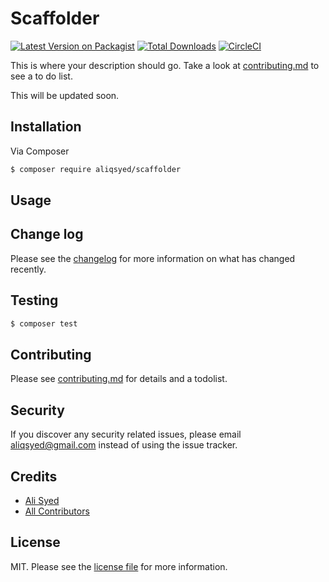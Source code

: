 # Scaffolder

[![Latest Version on Packagist][ico-version]][link-packagist]
[![Total Downloads][ico-downloads]][link-downloads]
[![CircleCI](https://img.shields.io/circleci/build/gh/aliqsyed/scaffolder)](https://circleci.com/gh/aliqsyed/scaffolder)

This is where your description should go. Take a look at [contributing.md](contributing.md) to see a to do list.

This will be updated soon.

## Installation

Via Composer

```bash
$ composer require aliqsyed/scaffolder
```

## Usage

## Change log

Please see the [changelog](changelog.md) for more information on what has changed recently.

## Testing

```bash
$ composer test
```

## Contributing

Please see [contributing.md](contributing.md) for details and a todolist.

## Security

If you discover any security related issues, please email aliqsyed@gmail.com instead of using the issue tracker.

## Credits

- [Ali Syed][link-author]
- [All Contributors][link-contributors]

## License

MIT. Please see the [license file](license.md) for more information.

[ico-version]: https://img.shields.io/packagist/v/aliqsyed/scaffolder.svg?style=flat-square
[ico-downloads]: https://img.shields.io/packagist/dt/aliqsyed/scaffolder.svg?style=flat-square
[ico-travis]: https://img.shields.io/travis/aliqsyed/scaffolder/master.svg?style=flat-square
[ico-styleci]: https://styleci.io/repos/12345678/shield
[link-packagist]: https://packagist.org/packages/aliqsyed/scaffolder
[link-downloads]: https://packagist.org/packages/aliqsyed/scaffolder
[link-travis]: https://travis-ci.org/aliqsyed/scaffolder
[link-styleci]: https://styleci.io/repos/12345678
[link-author]: https://github.com/aliqsyed
[link-contributors]: ../../contributors
